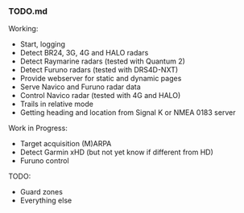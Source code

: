 ### TODO.md

Working:

* Start, logging
* Detect BR24, 3G, 4G and HALO radars
* Detect Raymarine radars (tested with Quantum 2)
* Detect Furuno radars (tested with DRS4D-NXT)
* Provide webserver for static and dynamic pages
* Serve Navico and Furuno radar data
* Control Navico radar (tested with 4G and HALO)
* Trails in relative mode
* Getting heading and location from Signal K or NMEA 0183 server

Work in Progress:

* Target acquisition (M)ARPA
* Detect Garmin xHD (but not yet know if different from HD)
* Furuno control

TODO:

* Guard zones
* Everything else

